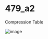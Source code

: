 # 479_a2

Compression Table

![image](https://user-images.githubusercontent.com/48803193/139168912-3c2b8f05-4d6b-4057-bc40-05b40dc62526.png)
